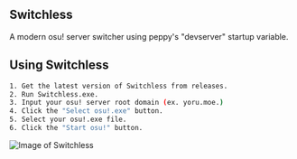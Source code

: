 Switchless
------
A modern osu! server switcher using peppy's "devserver" startup variable.

Using Switchless
------
```sh
1. Get the latest version of Switchless from releases.
2. Run Switchless.exe.
3. Input your osu! server root domain (ex. yoru.moe.)
4. Click the "Select osu!.exe" button.
5. Select your osu!.exe file.
6. Click the "Start osu!" button.
```
![Image of Switchless](https://i.imgur.com/1S4klPJ.png)
